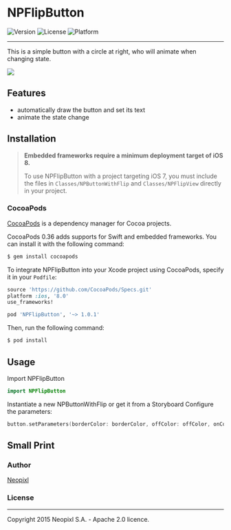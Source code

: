 # NPFlipButton
![Version](https://img.shields.io/cocoapods/v/NPFlipButton.svg?style=flat)
![License](https://img.shields.io/cocoapods/l/NPFlipButton.svg?style=flat)
![Platform](https://img.shields.io/cocoapods/p/NPFlipButton.svg?style=flat)
***

This is a simple button with a circle at right, who will animate when changing state.

<img src = "https://github.com/neopixl/NPFlipButton/blob/master/Documentation/npflipbutton.gif?raw=true" />


## Features

- automatically draw the button and set its text
- animate the state change

## Installation

> **Embedded frameworks require a minimum deployment target of iOS 8.**
>
> To use NPFlipButton with a project targeting iOS 7, you must include the files in `Classes/NPButtonWithFlip` and `Classes/NPFlipView` directly in your project.
>

### CocoaPods

[CocoaPods](http://cocoapods.org) is a dependency manager for Cocoa projects.

CocoaPods 0.36 adds supports for Swift and embedded frameworks. You can install it with the following command:

```bash
$ gem install cocoapods
```

To integrate NPFlipButton into your Xcode project using CocoaPods, specify it in your `Podfile`:

```ruby
source 'https://github.com/CocoaPods/Specs.git'
platform :ios, '8.0'
use_frameworks!

pod 'NPFlipButton', '~> 1.0.1'
```

Then, run the following command:

```bash
$ pod install
```

## Usage

Import NPFlipButton
```swift
import NPFlipButton
```
Instantiate a new NPButtonWithFlip or get it from a Storyboard
Configure the parameters:
```swift
button.setParameters(borderColor: borderColor, offColor: offColor, onColor: onColor, flipOffImage: imageOff, flipOnImage: imageOn, text: "Button", textFont: textFont)

```

## Small Print

### Author

[Neopixl](http://www.neopixl.com)

### License
-------------------------

Copyright 2015 Neopixl S.A. - Apache 2.0 licence. 
